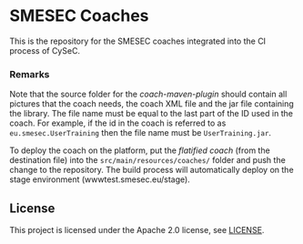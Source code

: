 # SMESEC Coaches

This is the repository for the SMESEC coaches integrated into the CI process of CySeC.


### Remarks

Note that the source folder for the *coach-maven-plugin* should contain all pictures
that the coach needs, the coach XML file and the jar file containing the library.
The file name must be equal to the last part of the ID used in the coach.
For example, if the id in the coach is referred to as `eu.smesec.UserTraining` then
the file name must be `UserTraining.jar`.

To deploy the coach on the platform, put the _flatified coach_ (from the destination file)
into the `src/main/resources/coaches/` folder and push the change to the repository.
The build process will automatically deploy on the stage environment (wwwtest.smesec.eu/stage).


## License
This project is licensed under the Apache 2.0 license, see [LICENSE](LICENSE).
